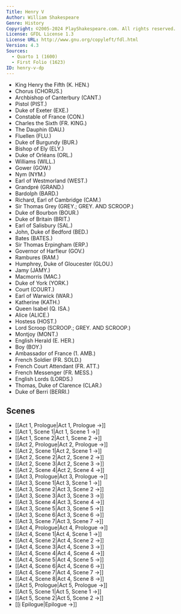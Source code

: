 ```yaml
---
Title: Henry V
Author: William Shakespeare
Genre: History
Copyright: ©2005-2024 PlayShakespeare.com. All rights reserved.
License: GFDL License 1.3
License URL: http://www.gnu.org/copyleft/fdl.html
Version: 4.3
Sources:
  - Quarto 1 (1600)
  - First Folio (1623)
ID: henry-v-dp
---
```


- King Henry the Fifth (K. HEN.)
- Chorus (CHORUS.)
- Archbishop of Canterbury (CANT.)
- Pistol (PIST.)
- Duke of Exeter (EXE.)
- Constable of France (CON.)
- Charles the Sixth (FR. KING.)
- The Dauphin (DAU.)
- Fluellen (FLU.)
- Duke of Burgundy (BUR.)
- Bishop of Ely (ELY.)
- Duke of Orléans (ORL.)
- Williams (WILL.)
- Gower (GOW.)
- Nym (NYM.)
- Earl of Westmorland (WEST.)
- Grandpré (GRAND.)
- Bardolph (BARD.)
- Richard, Earl of Cambridge (CAM.)
- Sir Thomas Grey (GREY.; GREY. AND SCROOP.)
- Duke of Bourbon (BOUR.)
- Duke of Britain (BRIT.)
- Earl of Salisbury (SAL.)
- John, Duke of Bedford (BED.)
- Bates (BATES.)
- Sir Thomas Erpingham (ERP.)
- Governor of Harfleur (GOV.)
- Rambures (RAM.)
- Humphrey, Duke of Gloucester (GLOU.)
- Jamy (JAMY.)
- Macmorris (MAC.)
- Duke of York (YORK.)
- Court (COURT.)
- Earl of Warwick (WAR.)
- Katherine (KATH.)
- Queen Isabel (Q. ISA.)
- Alice (ALICE.)
- Hostess (HOST.)
- Lord Scroop (SCROOP.; GREY. AND SCROOP.)
- Montjoy (MONT.)
- English Herald (E. HER.)
- Boy (BOY.)
- Ambassador of France (1. AMB.)
- French Soldier (FR. SOLD.)
- French Court Attendant (FR. ATT.)
- French Messenger (FR. MESS.)
- English Lords (LORDS.)
- Thomas, Duke of Clarence (CLAR.)
- Duke of Berri (BERRI.)

## Scenes

- [[Act 1, Prologue|Act 1, Prologue →]]
- [[Act 1, Scene 1|Act 1, Scene 1 →]]
- [[Act 1, Scene 2|Act 1, Scene 2 →]]
- [[Act 2, Prologue|Act 2, Prologue →]]
- [[Act 2, Scene 1|Act 2, Scene 1 →]]
- [[Act 2, Scene 2|Act 2, Scene 2 →]]
- [[Act 2, Scene 3|Act 2, Scene 3 →]]
- [[Act 2, Scene 4|Act 2, Scene 4 →]]
- [[Act 3, Prologue|Act 3, Prologue →]]
- [[Act 3, Scene 1|Act 3, Scene 1 →]]
- [[Act 3, Scene 2|Act 3, Scene 2 →]]
- [[Act 3, Scene 3|Act 3, Scene 3 →]]
- [[Act 3, Scene 4|Act 3, Scene 4 →]]
- [[Act 3, Scene 5|Act 3, Scene 5 →]]
- [[Act 3, Scene 6|Act 3, Scene 6 →]]
- [[Act 3, Scene 7|Act 3, Scene 7 →]]
- [[Act 4, Prologue|Act 4, Prologue →]]
- [[Act 4, Scene 1|Act 4, Scene 1 →]]
- [[Act 4, Scene 2|Act 4, Scene 2 →]]
- [[Act 4, Scene 3|Act 4, Scene 3 →]]
- [[Act 4, Scene 4|Act 4, Scene 4 →]]
- [[Act 4, Scene 5|Act 4, Scene 5 →]]
- [[Act 4, Scene 6|Act 4, Scene 6 →]]
- [[Act 4, Scene 7|Act 4, Scene 7 →]]
- [[Act 4, Scene 8|Act 4, Scene 8 →]]
- [[Act 5, Prologue|Act 5, Prologue →]]
- [[Act 5, Scene 1|Act 5, Scene 1 →]]
- [[Act 5, Scene 2|Act 5, Scene 2 →]]
- [[ị Epilogue|Epilogue →]]
